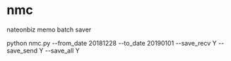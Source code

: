 # nmc
nateonbiz memo batch saver

python nmc.py --from_date 20181228 --to_date 20190101 --save_recv Y --save_send Y --save_all Y
